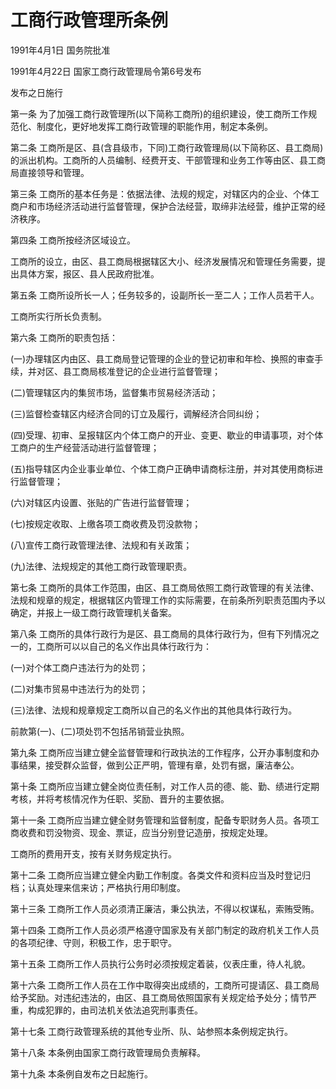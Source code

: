 # 工商行政管理所条例

1991年4月1日 国务院批准

1991年4月22日 国家工商行政管理局令第6号发布

发布之日施行

<!-- INFO END -->

第一条 为了加强工商行政管理所(以下简称工商所)的组织建设，使工商所工作规范化、制度化，更好地发挥工商行政管理的职能作用，制定本条例。

第二条 工商所是区、县(含县级市，下同)工商行政管理局(以下简称区、县工商局)的派出机构。工商所的人员编制、经费开支、干部管理和业务工作等由区、县工商局直接领导和管理。

第三条 工商所的基本任务是：依据法律、法规的规定，对辖区内的企业、个体工商户和市场经济活动进行监督管理，保护合法经营，取缔非法经营，维护正常的经济秩序。

第四条 工商所按经济区域设立。

工商所的设立，由区、县工商局根据辖区大小、经济发展情况和管理任务需要，提出具体方案，报区、县人民政府批准。

第五条 工商所设所长一人；任务较多的，设副所长一至二人；工作人员若干人。

工商所实行所长负责制。

第六条 工商所的职责包括：

(一)办理辖区内由区、县工商局登记管理的企业的登记初审和年检、换照的审查手续，并对区、县工商局核准登记的企业进行监督管理；

(二)管理辖区内的集贸市场，监督集市贸易经济活动；

(三)监督检查辖区内经济合同的订立及履行，调解经济合同纠纷；

(四)受理、初审、呈报辖区内个体工商户的开业、变更、歇业的申请事项，对个体工商户的生产经营活动进行监督管理；

(五)指导辖区内企业事业单位、个体工商户正确申请商标注册，并对其使用商标进行监督管理；

(六)对辖区内设置、张贴的广告进行监督管理；

(七)按规定收取、上缴各项工商收费及罚没款物；

(八)宣传工商行政管理法律、法规和有关政策；

(九)法律、法规规定的其他工商行政管理职责。

第七条 工商所的具体工作范围，由区、县工商局依照工商行政管理的有关法律、法规和规章的规定，根据辖区内管理工作的实际需要，在前条所列职责范围内予以确定，并报上一级工商行政管理机关备案。

第八条 工商所的具体行政行为是区、县工商局的具体行政行为，但有下列情况之一的，工商所可以以自己的名义作出具体行政行为：

(一)对个体工商户违法行为的处罚；

(二)对集市贸易中违法行为的处罚；

(三)法律、法规和规章规定工商所以自己的名义作出的其他具体行政行为。

前款第(一)、(二)项处罚不包括吊销营业执照。

第九条 工商所应当建立健全监督管理和行政执法的工作程序，公开办事制度和办事结果，接受群众监督，做到公正严明，管理有章，处罚有据，廉洁奉公。

第十条 工商所应当建立健全岗位责任制，对工作人员的德、能、勤、绩进行定期考核，并将考核情况作为任职、奖励、晋升的主要依据。

第十一条 工商所应当建立健全财务管理和监督制度，配备专职财务人员。各项工商收费和罚没物资、现金、票证，应当分别登记造册，按规定处理。

工商所的费用开支，按有关财务规定执行。

第十二条 工商所应当建立健全内勤工作制度。各类文件和资料应当及时登记归档；认真处理来信来访；严格执行用印制度。

第十三条 工商所工作人员必须清正廉洁，秉公执法，不得以权谋私，索贿受贿。

第十四条 工商所工作人员必须严格遵守国家及有关部门制定的政府机关工作人员的各项纪律、守则，积极工作，忠于职守。

第十五条 工商所工作人员执行公务时必须按规定着装，仪表庄重，待人礼貌。

第十六条 工商所工作人员在工作中取得突出成绩的，工商所可提请区、县工商局给予奖励。对违纪违法的，由区、县工商局依照国家有关规定给予处分；情节严重，构成犯罪的，由司法机关依法追究刑事责任。

第十七条 工商行政管理系统的其他专业所、队、站参照本条例规定执行。

第十八条 本条例由国家工商行政管理局负责解释。

第十九条 本条例自发布之日起施行。